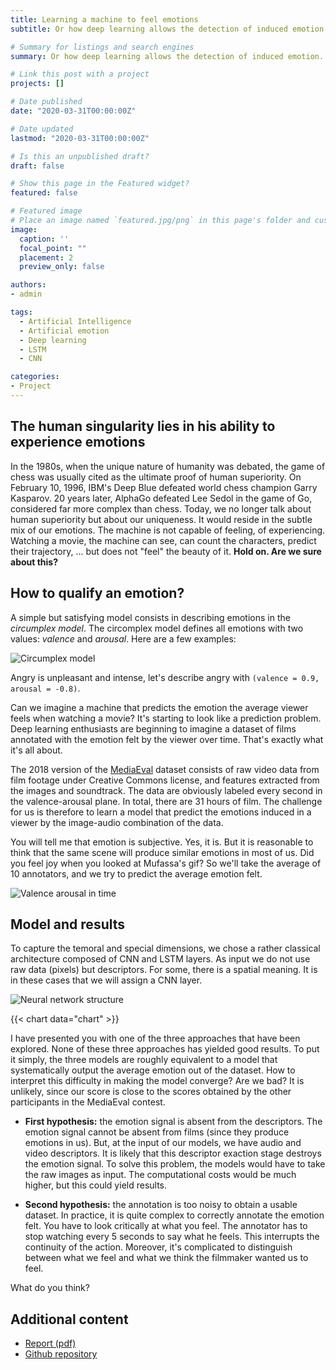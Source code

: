 ```yaml
---
title: Learning a machine to feel emotions
subtitle: Or how deep learning allows the detection of induced emotion.

# Summary for listings and search engines
summary: Or how deep learning allows the detection of induced emotion.

# Link this post with a project
projects: []

# Date published
date: "2020-03-31T00:00:00Z"

# Date updated
lastmod: "2020-03-31T00:00:00Z"

# Is this an unpublished draft?
draft: false

# Show this page in the Featured widget?
featured: false

# Featured image
# Place an image named `featured.jpg/png` in this page's folder and customize its options here.
image:
  caption: ''
  focal_point: ""
  placement: 2
  preview_only: false

authors:
- admin

tags:
  - Artificial Intelligence
  - Artificial emotion
  - Deep learning
  - LSTM
  - CNN

categories:
- Project
---
```


## The human singularity lies in his ability to experience emotions

In the 1980s, when the unique nature of humanity was debated, the game of chess was usually cited as the ultimate proof of human superiority. On February 10, 1996, IBM's Deep Blue defeated world chess champion Garry Kasparov. 20 years later, AlphaGo defeated Lee Sedol in the game of Go, considered far more complex than chess.
Today, we no longer talk about human superiority but about our uniqueness. It would reside in the subtle mix of our emotions. The machine is not capable of feeling, of experiencing. Watching a movie, the machine can see, can count the characters, predict their trajectory, ... but does not "feel" the beauty of it. **Hold on. Are we sure about this?**

## How to qualify an emotion?

A simple but satisfying model consists in describing emotions in the _circumplex model_. The circomplex model defines all emotions with two values: _valence_ and _arousal_. Here are a few examples:

![Circumplex model](circumplex_model.png "Circumplex model")

Angry is unpleasant and intense, let's describe angry with `(valence = 0.9, arousal = -0.8)`.

Can we imagine a machine that predicts the emotion the average viewer feels when watching a movie? It's starting to look like a prediction problem. Deep learning enthusiasts are beginning to imagine a dataset of films annotated with the emotion felt by the viewer over time.
That's exactly what it's all about.

The 2018 version of the [MediaEval](https://multimediaeval.github.io/editions/2020/) dataset consists of raw video data from film footage under Creative Commons license, and features extracted from the images and soundtrack. The data are obviously labeled every second in the valence-arousal plane.
In total, there are 31 hours of film. The challenge for us is therefore to learn a model that predict the emotions induced in a viewer by the image-audio combination of the data.

You will tell me that emotion is subjective. Yes, it is. But it is reasonable to think that the same scene will produce similar emotions in most of us. Did you feel joy when you looked at Mufassa's gif? So we'll take the average of 10 annotators, and we try to predict the average emotion felt.

![Valence arousal in time](valence_arousal.png "Valence-Arousal in time")

## Model and results

To capture the temoral and special dimensions, we chose a rather classical architecture composed of CNN and LSTM layers. As input we do not use raw data (pixels) but descriptors. For some, there is a spatial meaning. It is in these cases that we will assign a CNN layer.

![Neural network structure](emotion_structure.png "Neural network structure")


{{< chart data="chart" >}}

I have presented you with one of the three approaches that have been explored. None of these three approaches has yielded good results. To put it simply, the three models are roughly equivalent to a model that systematically output the average emotion out of the dataset.
How to interpret this difficulty in making the model converge? Are we bad? It is unlikely, since our score is close to the scores obtained by the other participants in the MediaEval contest.

- **First hypothesis:** the emotion signal is absent from the descriptors.
The emotion signal cannot be absent from films (since they produce emotions in us). But, at the input of our models, we have audio and video descriptors. It is likely that this descriptor exaction stage destroys the emotion signal. To solve this problem, the models would have to take the raw images as input. The computational costs would be much higher, but this could yield results.

- **Second hypothesis:** the annotation is too noisy to obtain a usable dataset. 
In practice, it is quite complex to correctly annotate the emotion felt. You have to look critically at what you feel. The annotator has to stop watching every 5 seconds to say what he feels. This interrupts the continuity of the action. Moreover, it's complicated to distinguish between what we feel and what we think the filmmaker wanted us to feel.

What do you think?

## Additional content

- [Report (pdf)](https://raw.githubusercontent.com/qgallouedec/qgallouedec.github.io/main/files/Rapport_Emotion_Project.pdf)
- [Github repository](https://github.com/KongHag/emotion_project)


